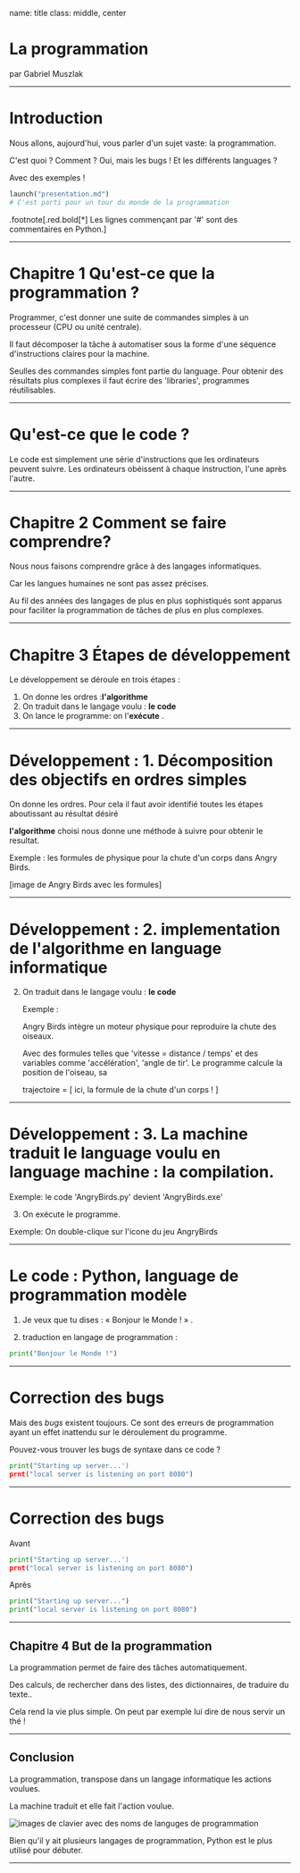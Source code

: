 name: title
class: middle, center

# La programmation 

par Gabriel Muszlak

---

# Introduction

Nous allons, aujourd'hui, vous parler d'un sujet vaste: la programmation.

C'est quoi ? 
Comment ? 
Oui, mais les bugs ! 
Et les différents languages ? 

Avec des exemples !

```python 
launch("presentation.md")
# C'est parti pour un tour du monde de la programmation
```
.footnote[.red.bold[*] Les lignes commençant par '#' sont des commentaires en Python.]

---

# Chapitre 1 Qu'est-ce que la programmation ?

Programmer, c'est donner une suite de commandes simples à un processeur (CPU ou unité centrale).

Il faut décomposer la tâche à automatiser sous la forme d'une séquence d'instructions claires pour la machine.

Seulles des commandes simples font partie du language. Pour obtenir des résultats plus complexes il faut écrire des 'libraries', programmes réutilisables. 

---

# Qu'est-ce que le code ?

Le code est simplement une série d'instructions que les ordinateurs peuvent suivre. Les ordinateurs obéissent à chaque instruction, l'une après l'autre.

---

# Chapitre 2 Comment se faire comprendre?

Nous nous faisons comprendre grâce à des langages informatiques.

Car les langues humaines ne sont pas assez précises. 

Au fil des années des langages de plus en plus sophistiqués sont apparus pour faciliter la programmation de tâches de plus en plus complexes.

---

# Chapitre 3  Étapes de développement

Le développement se déroule en trois  étapes :

1. On donne les ordres :**l'algorithme** 
2. On traduit dans le langage voulu : **le code**
3. On lance le programme: on l'**exécute** . 

---

# Développement : 1. Décomposition des objectifs en ordres simples 

On donne les ordres.
Pour cela il faut avoir identifié toutes les étapes aboutissant au résultat désiré

**l'algorithme** choisi nous donne une méthode à suivre pour obtenir le resultat.

Exemple : les formules de physique pour la chute d'un corps dans Angry Birds. 

[image de Angry Birds avec les formules]

---

# Développement : 2. implementation de l'algorithme en language informatique

2. On traduit dans le langage voulu : **le code**
   
   Exemple : 
   
   Angry Birds intègre un moteur physique pour reproduire la chute des oiseaux. 

   Avec des formules telles que  'vitesse = distance / temps' et des variables comme 'accélération', 'angle de tir'. Le programme calcule la position de l'oiseau, sa 
    
   trajectoire = [ ici, la formule de la chute d'un corps ! ] 

---

# Développement : 3. La machine traduit le language voulu en language machine : **la compilation**.

Exemple: le code 'AngryBirds.py' devient 'AngryBirds.exe'

3. On exécute le programme. 

Exemple: On double-clique sur l'icone du jeu AngryBirds
 
---

# Le code : Python, language de programmation modèle

1. Je veux que tu dises :  « Bonjour le Monde ! » .

2. traduction en langage de programmation : 

```python
print("Bonjour le Monde !")
```

---

# Correction des bugs 

Mais des _bugs_ existent toujours. 
Ce sont des erreurs de programmation ayant un effet inattendu sur le déroulement du programme.

Pouvez-vous trouver les bugs de syntaxe dans ce code ? 

```python
print("Starting up server...')
prnt("local server is listening on port 8080")
```
---

# Correction des bugs 

Avant 
```python
print("Starting up server...')
prnt("local server is listening on port 8080")
```
Après
```python
print("Starting up server...")
print("local server is listening on port 8080")
```

---

## Chapitre 4 But de la programmation

La programmation permet de faire des tâches automatiquement.

Des calculs, de rechercher dans des listes, des dictionnaires, de traduire du texte..

Cela rend la vie plus simple. On peut par exemple lui dire de nous servir un thé !

---

## Conclusion

La programmation,  transpose  dans un langage informatique les actions voulues.

La machine traduit et elle fait l'action voulue.


![images de clavier avec des noms de languges de programmation](https://www.fredzone.org/wp-content/uploads/2022/05/41326088_m-1536x1025.jpg)

Bien qu'il y ait plusieurs langages de programmation, Python est le plus utilisé pour débuter. 

---
